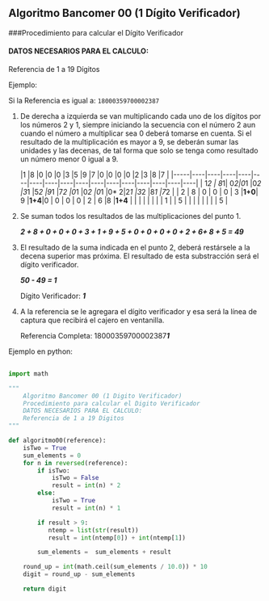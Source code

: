 ## Algoritmo Bancomer 00 (1 Dígito Verificador)


###Procedimiento para calcular el Dígito Verificador

#### DATOS NECESARIOS PARA EL CALCULO:

Referencia de 1 a 19 Dígitos

Ejemplo:

Si la Referencia es igual a: ```18000359700002387 ```

1. De derecha a izquierda se van multiplicando cada uno de los dígitos por los números 2 y 1, siempre iniciando la
secuencia con el número 2 aun cuando el número a multiplicar sea 0 deberá tomarse en cuenta. Si el resultado de la
multiplicación es mayor a 9, se deberán sumar las unidades y las decenas, de tal forma que solo se tenga como resultado un
número menor 0 igual a 9.


	|1    |8   |0   |0   |0   |3   |5   |9   |7   |0   |0   |0   |0   |2   |3   |8   |7   |
|-----|----|----|----|----|----|----|----|----|----|----|----|----|----|----|----|----|
| 1*2 | 8*1| 0*2|0*1 |0*2 |3*1 |5*2 |9*1 |7*2 |0*1 |0*2 |0*1 |0* 2|2*1 |3*2 |8*1 |7*2 |
|  2  |  8 |  0 | 0  | 0  |  3 |**1+0**|  9 |**1+4**|0   | 0  | 0  | 0  | 2  | 6  |8   |**1+4** |
|     |    |    |    |    |    |    1  |    |   5   |    |    |    |    |    |    |    |    5   | 

 
2. Se suman todos los resultados de las multiplicaciones del punto 1.

	***2 + 8 + 0 + 0 + 0 + 3 + 1 + 9 + 5 + 0 + 0 + 0 + 0 + 2 + 6+ 8 + 5 = 49***

	
3. El resultado de la suma indicada en el punto 2, deberá restársele a la decena superior mas próxima. El resultado de esta substracción será el dígito verificador.
	
	***50 - 49 = 1***
	
	Dígito Verificador: ***1***



4. A la referencia se le agregara el dígito verificador y esa será la línea de captura que recibirá el cajero en ventanilla.


	Referencia Completa: 18000359700002387***1***


Ejemplo en python:

```python
	
import math

"""
    Algoritmo Bancomer 00 (1 Digito Verificador)
    Procedimiento para calcular el Digito Verificador
    DATOS NECESARIOS PARA EL CALCULO:
    Referencia de 1 a 19 Digitos
"""

def algoritmo00(reference):
    isTwo = True
    sum_elements = 0
    for n in reversed(reference):
        if isTwo:
            isTwo = False
            result = int(n) * 2
        else:
            isTwo = True
            result = int(n) * 1

        if result > 9:
           ntemp = list(str(result))
           result = int(ntemp[0]) + int(ntemp[1])

        sum_elements =  sum_elements + result

    round_up = int(math.ceil(sum_elements / 10.0)) * 10
    digit = round_up - sum_elements

    return digit

```